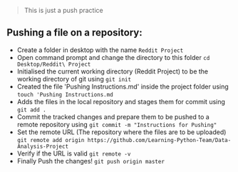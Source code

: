 > This is just a push practice

## Pushing a file on a repository:

* Create a folder in desktop with the name ```Reddit Project```
* Open command prompt and change the directory to this folder ```cd Desktop/Reddit\ Project```
* Initialised the current working directory (Reddit Project) to be the working directory of git using ```git init```
* Created the file 'Pushing Instructions.md' inside the project folder using ```touch 'Pushing Instructions.md```
* Adds the files in the local repository and stages them for commit using ```git add .```
* Commit the tracked changes and prepare them to be pushed to a remote repository using ```git commit -m "Instructions for Pushing"```
* Set the remote URL (The repository where the files are to be uploaded) ```git remote add origin https://github.com/Learning-Python-Team/Data-Analysis-Project```
* Verify if the URL is valid ```git remote -v```
* Finally Push the changes! ```git push origin master```
